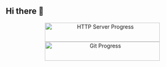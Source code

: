 ## Hi there 👋

<!--
**dancikmad/dancikmad** is a ✨ _special_ ✨ repository because its `README.md` (this file) appears on your GitHub profile.

Here are some ideas to get you started:

- 🔭 I’m currently working on ...
- 🌱 I’m currently learning ...
- 👯 I’m looking to collaborate on ...
- 🤔 I’m looking for help with ...
- 💬 Ask me about ...
- 📫 How to reach me: ...
- 😄 Pronouns: ...
- ⚡ Fun fact: ...
-->
<p align="center">
    <a href="https://www.google.com/search?q=codecrafters">
        <img src="https://backend.codecrafters.io/progress/http-server/c952596e-e2ca-49f9-be57-3be9c70844de" alt="HTTP Server Progress" height="50" width="300">
    </a>
    <a href="https://www.google.com/search?q=codecrafters">
        <img src="https://backend.codecrafters.io/progress/git/807e6923-0f7a-48f9-a763-d171c131dcdc" alt="Git Progress" height="50" width="300">
    </a>
</p>


